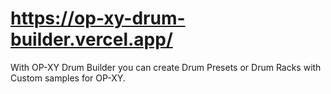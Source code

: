 # https://op-xy-drum-builder.vercel.app/

With OP-XY Drum Builder you can create Drum Presets or Drum Racks with Custom samples for OP-XY.
